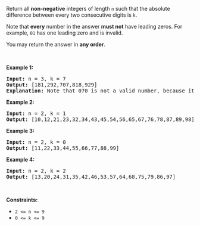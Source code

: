 <div><p>Return all <strong>non-negative</strong> integers of length <code>n</code> such that the absolute difference between every two consecutive digits is <code>k</code>.</p>

<p>Note that <strong>every</strong> number in the answer <strong>must not</strong> have leading zeros. For example, <code>01</code> has one leading zero and is invalid.</p>

<p>You may return the answer in <strong>any order</strong>.</p>

<p>&nbsp;</p>
<p><strong>Example 1:</strong></p>

<pre><strong>Input:</strong> n = 3, k = 7
<strong>Output:</strong> [181,292,707,818,929]
<strong>Explanation:</strong> Note that 070 is not a valid number, because it has leading zeroes.
</pre>

<p><strong>Example 2:</strong></p>

<pre><strong>Input:</strong> n = 2, k = 1
<strong>Output:</strong> [10,12,21,23,32,34,43,45,54,56,65,67,76,78,87,89,98]
</pre>

<p><strong>Example 3:</strong></p>

<pre><strong>Input:</strong> n = 2, k = 0
<strong>Output:</strong> [11,22,33,44,55,66,77,88,99]
</pre>

<p><strong>Example 4:</strong></p>

<pre><strong>Input:</strong> n = 2, k = 2
<strong>Output:</strong> [13,20,24,31,35,42,46,53,57,64,68,75,79,86,97]
</pre>

<p>&nbsp;</p>
<p><strong>Constraints:</strong></p>

<ul>
	<li><code>2 &lt;= n &lt;= 9</code></li>
	<li><code>0 &lt;= k &lt;= 9</code></li>
</ul>
</div>